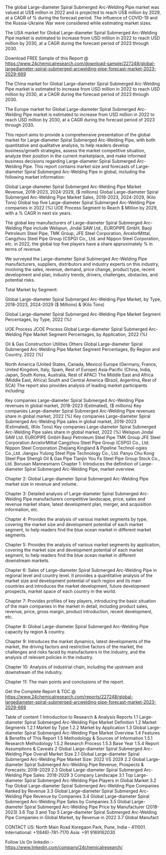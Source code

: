 The global Large-diameter Spiral Submerged Arc-Welding Pipe market was valued at US$ million in 2022 and is projected to reach US$ million by 2029, at a CAGR of % during the forecast period. The influence of COVID-19 and the Russia-Ukraine War were considered while estimating market sizes.

The USA market for Global Large-diameter Spiral Submerged Arc-Welding Pipe  market is estimated to increase from USD million in 2022 to reach USD million by 2030, at a CAGR during the forecast period of 2023 through 2030.

Download FREE Sample of this Report @ https://www.24chemicalresearch.com/download-sample/227248/global-largediameter-spiral-submerged-arcwelding-pipe-forecast-market-2023-2029-669

The China market for Global Large-diameter Spiral Submerged Arc-Welding Pipe  market is estimated to increase from USD million in 2022 to reach USD million by 2030, at a CAGR during the forecast period of 2023 through 2030.

The Europe market for Global Large-diameter Spiral Submerged Arc-Welding Pipe market is estimated to increase from USD million in 2022 to reach USD million by 2030, at a CAGR during the forecast period of 2023 through 2030.

This report aims to provide a comprehensive presentation of the global market for Large-diameter Spiral Submerged Arc-Welding Pipe, with both quantitative and qualitative analysis, to help readers develop business/growth strategies, assess the market competitive situation, analyze their position in the current marketplace, and make informed business decisions regarding Large-diameter Spiral Submerged Arc-Welding Pipe. This report contains market size and forecasts of Large-diameter Spiral Submerged Arc-Welding Pipe in global, including the following market information:

Global Large-diameter Spiral Submerged Arc-Welding Pipe Market Revenue, 2018-2023, 2024-2029, ($ millions)
Global Large-diameter Spiral Submerged Arc-Welding Pipe Market Sales, 2018-2023, 2024-2029, (Kilo Tons)
Global top five Large-diameter Spiral Submerged Arc-Welding Pipe companies in 2022 (%)
UOE Process Segment to Reach $ Million by 2029, with a % CAGR in next six years.

The global key manufacturers of Large-diameter Spiral Submerged Arc-Welding Pipe include Welspun, Jindal SAW Ltd., EUROPIPE GmbH, Baoji Petroleum Steel Pipe, TMK Group, JFE Steel Corporation, ArcelorMittal, Cangzhou Steel Pipe Group (CSPG) Co., Ltd. and Nippon Steel Corporation, etc. in 2022, the global top five players have a share approximately % in terms of revenue.

We surveyed the Large-diameter Spiral Submerged Arc-Welding Pipe manufacturers, suppliers, distributors and industry experts on this industry, involving the sales, revenue, demand, price change, product type, recent development and plan, industry trends, drivers, challenges, obstacles, and potential risks.

Total Market by Segment:

Global Large-diameter Spiral Submerged Arc-Welding Pipe Market, by Type, 2018-2023, 2024-2029 ($ Millions) & (Kilo Tons)

Global Large-diameter Spiral Submerged Arc-Welding Pipe Market Segment Percentages, by Type, 2022 (%)

UOE Process
JCOE Process
Global Large-diameter Spiral Submerged Arc-Welding Pipe Market Segment Percentages, by Application, 2022 (%)

Oil & Gas
Construction
Utilities
Others
Global Large-diameter Spiral Submerged Arc-Welding Pipe Market Segment Percentages, By Region and Country, 2022 (%)

North America (United States, Canada, Mexico)
Europe (Germany, France, United Kingdom, Italy, Spain, Rest of Europe)
Asia-Pacific (China, India, Japan, South Korea, Australia, Rest of APAC)
The Middle East and Africa (Middle East, Africa)
South and Central America (Brazil, Argentina, Rest of SCA)
The report also provides analysis of leading market participants including:

Key companies Large-diameter Spiral Submerged Arc-Welding Pipe revenues in global market, 2018-2023 (Estimated), ($ millions)
Key companies Large-diameter Spiral Submerged Arc-Welding Pipe revenues share in global market, 2022 (%)
Key companies Large-diameter Spiral Submerged Arc-Welding Pipe sales in global market, 2018-2023 (Estimated), (Kilo Tons)
Key companies Large-diameter Spiral Submerged Arc-Welding Pipe sales share in global market, 2022 (%)
Welspun
Jindal SAW Ltd.
EUROPIPE GmbH
Baoji Petroleum Steel Pipe
TMK Group
JFE Steel Corporation
ArcelorMittal
Cangzhou Steel Pipe Group (CSPG) Co., Ltd.
Nippon Steel Corporation
Zhejiang Kingland & Pipeline Technol-ogies Co.,Ltd.
Jiangsu Yulong Steel Pipe Technology Co., Ltd.
Panyu Chu Kong Steel Pipe
Shengli Oil & Gas Pipe
Tianjin You Fa Steel Pipe Group Stock Co., Ltd.
Borusan Mannesmann
Chapter 1: Introduces the definition of Large-diameter Spiral Submerged Arc-Welding Pipe, market overview.

Chapter 2: Global Large-diameter Spiral Submerged Arc-Welding Pipe market size in revenue and volume.

Chapter 3: Detailed analysis of Large-diameter Spiral Submerged Arc-Welding Pipe manufacturers competitive landscape, price, sales and revenue market share, latest development plan, merger, and acquisition information, etc.

Chapter 4: Provides the analysis of various market segments by type, covering the market size and development potential of each market segment, to help readers find the blue ocean market in different market segments.

Chapter 5: Provides the analysis of various market segments by application, covering the market size and development potential of each market segment, to help readers find the blue ocean market in different downstream markets.

Chapter 6: Sales of Large-diameter Spiral Submerged Arc-Welding Pipe in regional level and country level. It provides a quantitative analysis of the market size and development potential of each region and its main countries and introduces the market development, future development prospects, market space of each country in the world.

Chapter 7: Provides profiles of key players, introducing the basic situation of the main companies in the market in detail, including product sales, revenue, price, gross margin, product introduction, recent development, etc.

Chapter 8: Global Large-diameter Spiral Submerged Arc-Welding Pipe capacity by region & country.

Chapter 9: Introduces the market dynamics, latest developments of the market, the driving factors and restrictive factors of the market, the challenges and risks faced by manufacturers in the industry, and the analysis of relevant policies in the industry.

Chapter 10: Analysis of industrial chain, including the upstream and downstream of the industry.

Chapter 11: The main points and conclusions of the report.

Get the Complete Report & TOC @ https://www.24chemicalresearch.com/reports/227248/global-largediameter-spiral-submerged-arcwelding-pipe-forecast-market-2023-2029-669

Table of content
1 Introduction to Research & Analysis Reports
1.1 Large-diameter Spiral Submerged Arc-Welding Pipe Market Definition
1.2 Market Segments
1.2.1 Market by Type
1.2.2 Market by Application
1.3 Global Large-diameter Spiral Submerged Arc-Welding Pipe Market Overview
1.4 Features & Benefits of This Report
1.5 Methodology & Sources of Information
1.5.1 Research Methodology
1.5.2 Research Process
1.5.3 Base Year
1.5.4 Report Assumptions & Caveats
2 Global Large-diameter Spiral Submerged Arc-Welding Pipe Overall Market Size
2.1 Global Large-diameter Spiral Submerged Arc-Welding Pipe Market Size: 2022 VS 2029
2.2 Global Large-diameter Spiral Submerged Arc-Welding Pipe Revenue, Prospects & Forecasts: 2018-2029
2.3 Global Large-diameter Spiral Submerged Arc-Welding Pipe Sales: 2018-2029
3 Company Landscape
3.1 Top Large-diameter Spiral Submerged Arc-Welding Pipe Players in Global Market
3.2 Top Global Large-diameter Spiral Submerged Arc-Welding Pipe Companies Ranked by Revenue
3.3 Global Large-diameter Spiral Submerged Arc-Welding Pipe Revenue by Companies
3.4 Global Large-diameter Spiral Submerged Arc-Welding Pipe Sales by Companies
3.5 Global Large-diameter Spiral Submerged Arc-Welding Pipe Price by Manufacturer (2018-2023)
3.6 Top 3 and Top 5 Large-diameter Spiral Submerged Arc-Welding Pipe Companies in Global Market, by Revenue in 2022
3.7 Global Manufact

CONTACT US:
North Main Road Koregaon Park, Pune, India - 411001.
International: +1(646)-781-7170
Asia: +91 9169162030

Follow Us On linkedin :- https://www.linkedin.com/company/24chemicalresearch/
